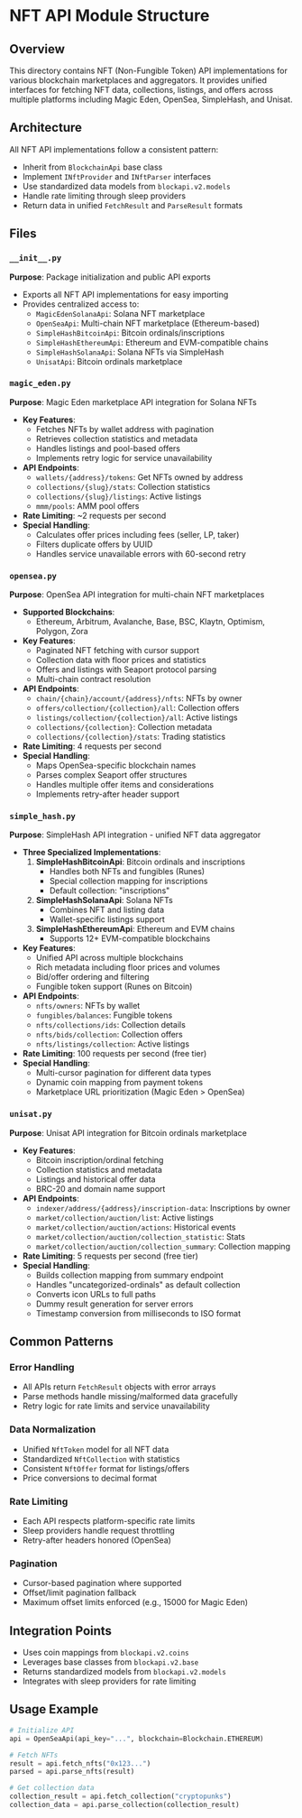 # NFT API Module Structure

## Overview
This directory contains NFT (Non-Fungible Token) API implementations for various blockchain marketplaces and aggregators. It provides unified interfaces for fetching NFT data, collections, listings, and offers across multiple platforms including Magic Eden, OpenSea, SimpleHash, and Unisat.

## Architecture
All NFT API implementations follow a consistent pattern:
- Inherit from `BlockchainApi` base class
- Implement `INftProvider` and `INftParser` interfaces
- Use standardized data models from `blockapi.v2.models`
- Handle rate limiting through sleep providers
- Return data in unified `FetchResult` and `ParseResult` formats

## Files

### `__init__.py`
**Purpose**: Package initialization and public API exports
- Exports all NFT API implementations for easy importing
- Provides centralized access to:
  - `MagicEdenSolanaApi`: Solana NFT marketplace
  - `OpenSeaApi`: Multi-chain NFT marketplace (Ethereum-based)
  - `SimpleHashBitcoinApi`: Bitcoin ordinals/inscriptions
  - `SimpleHashEthereumApi`: Ethereum and EVM-compatible chains
  - `SimpleHashSolanaApi`: Solana NFTs via SimpleHash
  - `UnisatApi`: Bitcoin ordinals marketplace

### `magic_eden.py`
**Purpose**: Magic Eden marketplace API integration for Solana NFTs
- **Key Features**:
  - Fetches NFTs by wallet address with pagination
  - Retrieves collection statistics and metadata
  - Handles listings and pool-based offers
  - Implements retry logic for service unavailability
- **API Endpoints**:
  - `wallets/{address}/tokens`: Get NFTs owned by address
  - `collections/{slug}/stats`: Collection statistics
  - `collections/{slug}/listings`: Active listings
  - `mmm/pools`: AMM pool offers
- **Rate Limiting**: ~2 requests per second
- **Special Handling**:
  - Calculates offer prices including fees (seller, LP, taker)
  - Filters duplicate offers by UUID
  - Handles service unavailable errors with 60-second retry

### `opensea.py`
**Purpose**: OpenSea API integration for multi-chain NFT marketplaces
- **Supported Blockchains**:
  - Ethereum, Arbitrum, Avalanche, Base, BSC, Klaytn, Optimism, Polygon, Zora
- **Key Features**:
  - Paginated NFT fetching with cursor support
  - Collection data with floor prices and statistics
  - Offers and listings with Seaport protocol parsing
  - Multi-chain contract resolution
- **API Endpoints**:
  - `chain/{chain}/account/{address}/nfts`: NFTs by owner
  - `offers/collection/{collection}/all`: Collection offers
  - `listings/collection/{collection}/all`: Active listings
  - `collections/{collection}`: Collection metadata
  - `collections/{collection}/stats`: Trading statistics
- **Rate Limiting**: 4 requests per second
- **Special Handling**:
  - Maps OpenSea-specific blockchain names
  - Parses complex Seaport offer structures
  - Handles multiple offer items and considerations
  - Implements retry-after header support

### `simple_hash.py`
**Purpose**: SimpleHash API integration - unified NFT data aggregator
- **Three Specialized Implementations**:
  1. **SimpleHashBitcoinApi**: Bitcoin ordinals and inscriptions
     - Handles both NFTs and fungibles (Runes)
     - Special collection mapping for inscriptions
     - Default collection: "inscriptions"
  2. **SimpleHashSolanaApi**: Solana NFTs
     - Combines NFT and listing data
     - Wallet-specific listings support
  3. **SimpleHashEthereumApi**: Ethereum and EVM chains
     - Supports 12+ EVM-compatible blockchains
- **Key Features**:
  - Unified API across multiple blockchains
  - Rich metadata including floor prices and volumes
  - Bid/offer ordering and filtering
  - Fungible token support (Runes on Bitcoin)
- **API Endpoints**:
  - `nfts/owners`: NFTs by wallet
  - `fungibles/balances`: Fungible tokens
  - `nfts/collections/ids`: Collection details
  - `nfts/bids/collection`: Collection offers
  - `nfts/listings/collection`: Active listings
- **Rate Limiting**: 100 requests per second (free tier)
- **Special Handling**:
  - Multi-cursor pagination for different data types
  - Dynamic coin mapping from payment tokens
  - Marketplace URL prioritization (Magic Eden > OpenSea)

### `unisat.py`
**Purpose**: Unisat API integration for Bitcoin ordinals marketplace
- **Key Features**:
  - Bitcoin inscription/ordinal fetching
  - Collection statistics and metadata
  - Listings and historical offer data
  - BRC-20 and domain name support
- **API Endpoints**:
  - `indexer/address/{address}/inscription-data`: Inscriptions by owner
  - `market/collection/auction/list`: Active listings
  - `market/collection/auction/actions`: Historical events
  - `market/collection/auction/collection_statistic`: Stats
  - `market/collection/auction/collection_summary`: Collection mapping
- **Rate Limiting**: 5 requests per second (free tier)
- **Special Handling**:
  - Builds collection mapping from summary endpoint
  - Handles "uncategorized-ordinals" as default collection
  - Converts icon URLs to full paths
  - Dummy result generation for server errors
  - Timestamp conversion from milliseconds to ISO format

## Common Patterns

### Error Handling
- All APIs return `FetchResult` objects with error arrays
- Parse methods handle missing/malformed data gracefully
- Retry logic for rate limits and service unavailability

### Data Normalization
- Unified `NftToken` model for all NFT data
- Standardized `NftCollection` with statistics
- Consistent `NftOffer` format for listings/offers
- Price conversions to decimal format

### Rate Limiting
- Each API respects platform-specific rate limits
- Sleep providers handle request throttling
- Retry-after headers honored (OpenSea)

### Pagination
- Cursor-based pagination where supported
- Offset/limit pagination fallback
- Maximum offset limits enforced (e.g., 15000 for Magic Eden)

## Integration Points
- Uses coin mappings from `blockapi.v2.coins`
- Leverages base classes from `blockapi.v2.base`
- Returns standardized models from `blockapi.v2.models`
- Integrates with sleep providers for rate limiting

## Usage Example
```python
# Initialize API
api = OpenSeaApi(api_key="...", blockchain=Blockchain.ETHEREUM)

# Fetch NFTs
result = api.fetch_nfts("0x123...")
parsed = api.parse_nfts(result)

# Get collection data
collection_result = api.fetch_collection("cryptopunks")
collection_data = api.parse_collection(collection_result)
```